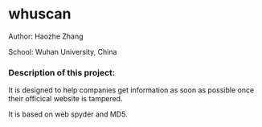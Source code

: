 # whuscan

Author: Haozhe Zhang

School: Wuhan University, China

### Description of this project:

It is designed to help companies get information as soon as possible once their officical website is tampered.

It is based on web spyder and MD5.
